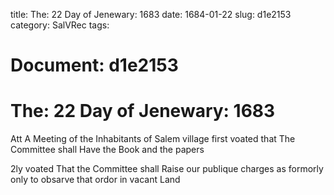 title: The: 22 Day of Jenewary: 1683
date: 1684-01-22
slug: d1e2153
category: SalVRec
tags: 




# Document: d1e2153


# The: 22 Day of Jenewary: 1683

Att A Meeting of the Inhabitants of Salem village first voated that The Committee shall Have the Book and the papers

2ly voated That the Committee shall Raise our publique charges as formorly only to obsarve that ordor in vacant Land
